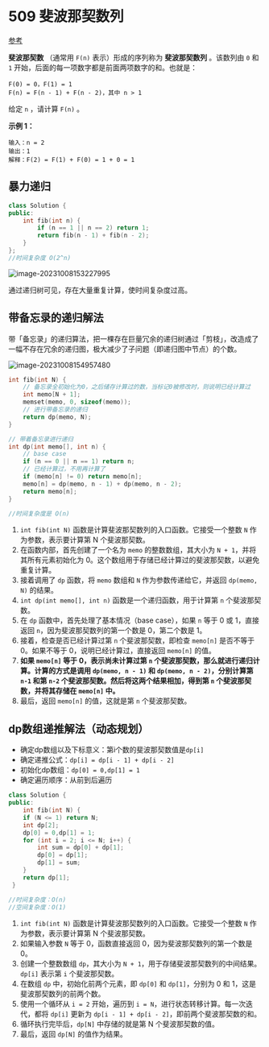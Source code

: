 # 509 斐波那契数列

[参考](https://labuladong.github.io/algo/di-er-zhan-a01c6/dong-tai-g-a223e/dong-tai-g-1e688/)

**斐波那契数** （通常用 `F(n)` 表示）形成的序列称为 **斐波那契数列** 。该数列由 `0` 和 `1` 开始，后面的每一项数字都是前面两项数字的和。也就是：

```
F(0) = 0，F(1) = 1
F(n) = F(n - 1) + F(n - 2)，其中 n > 1
```

给定 `n` ，请计算 `F(n)` 。

**示例 1：**

```
输入：n = 2
输出：1
解释：F(2) = F(1) + F(0) = 1 + 0 = 1
```

## 暴力递归

```cpp
class Solution {
public:
    int fib(int n) {
        if (n == 1 || n == 2) return 1;
        return fib(n - 1) + fib(n - 2);
    }
};
//时间复杂度 O(2^n)
```

![image-20231008153227995](https://gitee.com/zhengzhivon/images/raw/master/imgs/image-20231008153227995.png)

通过递归树可见，存在大量重复计算，使时间复杂度过高。

## **带备忘录的递归解法**

带「备忘录」的递归算法，把一棵存在巨量冗余的递归树通过「剪枝」，改造成了一幅不存在冗余的递归图，极大减少了子问题（即递归图中节点）的个数。

![image-20231008154957480](https://gitee.com/zhengzhivon/images/raw/master/imgs/image-20231008154957480.png)

```cpp
int fib(int N) {
    // 备忘录全初始化为0，之后储存计算过的数，当标记0被修改时，则说明已经计算过
    int memo[N + 1];
    memset(memo, 0, sizeof(memo));
    // 进行带备忘录的递归
    return dp(memo, N);
}

// 带着备忘录进行递归
int dp(int memo[], int n) {
    // base case
    if (n == 0 || n == 1) return n;
    // 已经计算过，不用再计算了
    if (memo[n] != 0) return memo[n];
    memo[n] = dp(memo, n - 1) + dp(memo, n - 2);
    return memo[n];
}

//时间复杂度是 O(n)
```

1. `int fib(int N)` 函数是计算斐波那契数列的入口函数。它接受一个整数 `N` 作为参数，表示要计算第 N 个斐波那契数。
2. 在函数内部，首先创建了一个名为 `memo` 的整数数组，其大小为 `N + 1`，并将其所有元素初始化为 0。这个数组用于存储已经计算过的斐波那契数，以避免重复计算。
3. 接着调用了 `dp` 函数，将 `memo` 数组和 `N` 作为参数传递给它，并返回 `dp(memo, N)` 的结果。
4. `int dp(int memo[], int n)` 函数是一个递归函数，用于计算第 `n` 个斐波那契数。
5. 在 `dp` 函数中，首先处理了基本情况（base case），如果 `n` 等于 0 或 1，直接返回 `n`，因为斐波那契数列的第一个数是 0，第二个数是 1。
6. 接着，检查是否已经计算过第 `n` 个斐波那契数，即检查 `memo[n]` 是否不等于 0。如果不等于 0，说明已经计算过，直接返回 `memo[n]` 的值。
7. **如果 `memo[n]` 等于 0，表示尚未计算过第 `n` 个斐波那契数，那么就进行递归计算。计算的方式是调用 `dp(memo, n - 1)` 和 `dp(memo, n - 2)`，分别计算第 `n-1` 和第 `n-2` 个斐波那契数。然后将这两个结果相加，得到第 `n` 个斐波那契数，并将其存储在 `memo[n]` 中。**
8. 最后，返回 `memo[n]` 的值，这就是第 `n` 个斐波那契数。

## dp数组递推解法（动态规划）

- 确定dp数组以及下标意义：第i个数的斐波那契数值是`dp[i]`
- 确定递推公式：`dp[i] = dp[i - 1] + dp[i - 2]`
- 初始化dp数组：`dp[0] = 0,dp[1] = 1`
- 确定遍历顺序：从前到后遍历

```cpp
class Solution {
public:
    int fib(int N) {
    if (N <= 1) return N;
    int dp[2];
    dp[0] = 0,dp[1] = 1;
    for (int i = 2; i <= N; i++) {
        int sum = dp[0] + dp[1];
        dp[0] = dp[1];
        dp[1] = sum;
    }
    return dp[1];
 }

//时间复杂度：O(n)
//空间复杂度：O(1)
```



1. `int fib(int N)` 函数是计算斐波那契数列的入口函数。它接受一个整数 `N` 作为参数，表示要计算第 N 个斐波那契数。
2. 如果输入参数 `N` 等于 0，函数直接返回 0，因为斐波那契数列的第一个数是 0。
3. 创建一个整数数组 `dp`，其大小为 `N + 1`，用于存储斐波那契数列的中间结果。`dp[i]` 表示第 `i` 个斐波那契数。
4. 在数组 `dp` 中，初始化前两个元素，即 `dp[0]` 和 `dp[1]`，分别为 0 和 1，这是斐波那契数列的前两个数。
5. 使用一个循环从 `i = 2` 开始，遍历到 `i = N`，进行状态转移计算。每一次迭代，都将 `dp[i]` 更新为 `dp[i - 1] + dp[i - 2]`，即前两个斐波那契数的和。
6. 循环执行完毕后，`dp[N]` 中存储的就是第 N 个斐波那契数的值。
7. 最后，返回 `dp[N]` 的值作为结果。